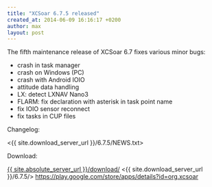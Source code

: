 ```yaml
---
title: "XCSoar 6.7.5 released"
created_at: 2014-06-09 16:16:17 +0200
author: max
layout: post
---
```


The fifth maintenance release of XCSoar 6.7 fixes various minor bugs:

* crash in task manager
* crash on Windows (PC)
* crash with Android IOIO
* attitude data handling
* LX: detect LXNAV Nano3
* FLARM: fix declaration with asterisk in task point name
* fix IOIO sensor reconnect
* fix tasks in CUP files

Changelog:

  <{{ site.download_server_url }}/6.7.5/NEWS.txt>

Download:

 [{{ site.absolute_server_url }}/download/](/download/)
 <{{ site.download_server_url }}/6.7.5/>
 <https://play.google.com/store/apps/details?id=org.xcsoar>
